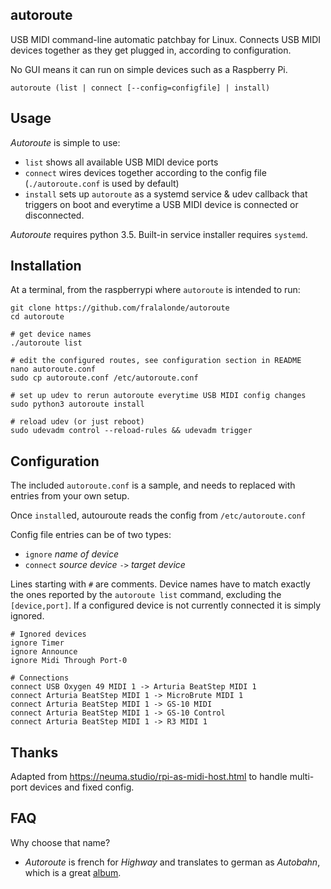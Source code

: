 autoroute
---------
USB MIDI command-line automatic patchbay for Linux. Connects USB MIDI devices together as they get plugged in, according to configuration.

No GUI means it can run on simple devices such as a Raspberry Pi. 

`autoroute (list | connect [--config=configfile] | install)`

## Usage

_Autoroute_ is simple to use:
- `list` shows all available USB MIDI device ports
- `connect` wires devices together according to the config file (`./autoroute.conf` is used by default)
- `install` sets up `autoroute` as a systemd service & udev callback that triggers on boot and everytime a USB MIDI device is connected or disconnected.

_Autoroute_ requires python 3.5. Built-in service installer requires `systemd`.

## Installation

At a terminal, from the raspberrypi where `autoroute` is intended to run:

```
git clone https://github.com/fralalonde/autoroute
cd autoroute

# get device names
./autoroute list

# edit the configured routes, see configuration section in README
nano autoroute.conf
sudo cp autoroute.conf /etc/autoroute.conf

# set up udev to rerun autoroute everytime USB MIDI config changes
sudo python3 autoroute install

# reload udev (or just reboot)
sudo udevadm control --reload-rules && udevadm trigger
```

## Configuration

The included `autoroute.conf` is a sample, and needs to replaced with entries from your own setup.

Once `install`ed, autouroute reads the config from `/etc/autoroute.conf`

Config file entries can be of two types:
- `ignore` _name of device_ 
- `connect` _source device_ `->` _target device_

Lines starting with `#` are comments.
Device names have to match exactly the ones reported by the `autoroute list` command, excluding the `[device,port]`. 
If a configured device is not currently connected it is simply ignored.

```
# Ignored devices
ignore Timer
ignore Announce
ignore Midi Through Port-0

# Connections
connect USB Oxygen 49 MIDI 1 -> Arturia BeatStep MIDI 1
connect Arturia BeatStep MIDI 1 -> MicroBrute MIDI 1
connect Arturia BeatStep MIDI 1 -> GS-10 MIDI
connect Arturia BeatStep MIDI 1 -> GS-10 Control
connect Arturia BeatStep MIDI 1 -> R3 MIDI 1
```

## Thanks
Adapted from https://neuma.studio/rpi-as-midi-host.html to handle multi-port devices and fixed config.

## FAQ
Why choose that name?
- _Autoroute_ is french for _Highway_ and translates to german as _Autobahn_, which is a great [album](https://en.wikipedia.org/wiki/Autobahn_%28album%29).
